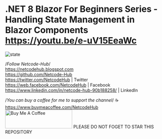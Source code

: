 # .NET 8 Blazor For Beginners Series - Handling State Management in Blazor Components https://youtu.be/e-uV15EeaWc
![state](https://github.com/Netcode-Hub/BlazorWebAppStateManagement/assets/110794348/86ab435d-9c30-49c0-93fd-6a726f05e626)

/*Follow Netcode-Hub*/ <br/>
https://netcodehub.blogspot.com <br/> 
https://github.com/Netcode-Hub <br/>
https://twitter.com/NetcodeHub | Twitter <br/>
https://web.facebook.com/NetcodeHub | Facebook <br/>
https://www.linkedin.com/in/netcode-hub-90b188258/ | LinkedIn <br/>

/*You can buy a coffee for me to support the channel*/ ☕️ <br/>
https://www.buymeacoffee.com/NetcodeHub <br/>
<a href="https://www.buymeacoffee.com/NetcodeHub" target="_blank"><img src="https://cdn.buymeacoffee.com/buttons/v2/default-yellow.png" alt="Buy Me A Coffee" style="height: 60px !important;width: 217px !important;" ></a>
PLEASE DO NOT FOGET TO STAR THIS REPOSITORY<br/>
